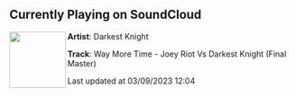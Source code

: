 ## Currently Playing on SoundCloud

[<img align="left" width="100" src="https://i1.sndcdn.com/artworks-aFz2cyT8qJ1s3P0N-m61KPg-t500x500.jpg">](https://soundcloud.com/darkest_knight_official/way-more-time-joey-riot-vs-darkest-knight-final-master)

**Artist**: Darkest Knight 

**Track**: Way More Time - Joey Riot Vs Darkest Knight (Final Master)

Last updated at 03/09/2023 12:04
